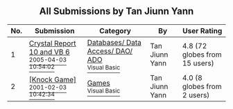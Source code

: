 ﻿<div align="center">

## All Submissions by Tan Jiunn Yann

</div>

No.  | Submission | Category | By   | User Rating
---- | ---------- | -------- | ---- | -----------
1 | [Crystal Report 10 and VB 6<br /><sup>2005-04-03 10:54:02</sup>](https://github.com/Planet-Source-Code/tan-jiunn-yann-crystal-report-10-and-vb-6__1-59818) | [Databases/ Data Access/ DAO/ ADO<br /><sup>Visual Basic</sup>](../ByCategory/databases-data-access-dao-ado__1-6.md) | Tan Jiunn Yann | 4.8 (72 globes from 15 users)
2 | [\[Knock Game\]<br /><sup>2001-02-03 10:42:34</sup>](https://github.com/Planet-Source-Code/tan-jiunn-yann-knock-game__1-57571) | [Games<br /><sup>Visual Basic</sup>](../ByCategory/games__1-38.md) | Tan Jiunn Yann | 4.0 (8 globes from 2 users)
